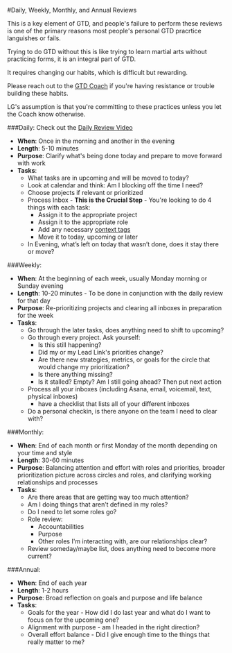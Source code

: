 #Daily, Weekly, Monthly, and Annual Reviews

This is a key element of GTD, and people's failure to perform these reviews is one of the primary reasons most people's personal GTD pracrtice languishes or fails.  

Trying to do GTD without this is like trying to learn martial arts without practicing forms, it is an integral part of GTD.

It requires changing our habits, which is difficult but rewarding.

Please reach out to the [GTD Coach](https://glassfrog.holacracy.org/roles/4477015) if you're having resistance or trouble building these habits.

LG's assumption is that you're committing to these practices unless you let the Coach know otherwise.



###Daily:
Check out the [Daily Review Video](https://shereef.wistia.com/medias/nzjxjkj2if)
- **When**: Once in the morning and another in the evening
- **Length**: 5-10 minutes
- **Purpose**: Clarify what's being done today and prepare to move forward with work
- **Tasks**:
    - What tasks are in upcoming and will be moved to today?
    - Look at calendar and think: Am I blocking off the time I need?
    - Choose projects if relevant or prioritized
    - Process Inbox - **This is the Crucial Step** - You're looking to do 4 things with each task:
        -    Assign it to the appropriate project
        -    Assign it to the appropriate role
        -    Add any necessary [context tags](http://guide.learnersguild.org/Operating-Model/GTD/GTD-Asana-Key.html)
        -    Move it to today, upcoming or later
    - In Evening, what’s left on today that wasn’t done, does it stay there or move?

###Weekly:
- **When**: At the beginning of each week, usually Monday morning or Sunday evening
- **Length**: 10-20 minutes - To be done in conjunction with the daily review for that day
- **Purpose**: Re-prioritizing projects and clearing all inboxes in preparation for the week
- **Tasks**:
    - Go through the later tasks, does anything need to shift to upcoming?
    - Go through every project. Ask yourself: 
        - Is this still happening?
        - Did my or my Lead Link's priorities change?
        - Are there new strategies, metrics, or goals for the circle that would change my prioritization?
        - Is there anything missing?
        - Is it stalled? Empty? Am I still going ahead? Then put next action 
    - Process all your inboxes (including Asana, email, voicemail, text, physical inboxes) 
        - have a checklist that lists all of your different inboxes
    - Do a personal checkin, is there anyone on the team I need to clear with?
    
###Monthly:
- **When**: End of each month or first Monday of the month depending on your time and style
- **Length**: 30-60 minutes
- **Purpose**: Balancing attention and effort with roles and priorities, broader prioritization picture across circles and roles, and clarifying working relationships and processes
- **Tasks**:
    - Are there areas that are getting way too much attention?
    - Am I doing things that aren’t defined in my roles?
    - Do I need to let some roles go?
    - Role review:
        - Accountabilities
        - Purpose
        - Other roles I'm interacting with, are our relationships clear?
    - Review someday/maybe list, does anything need to become more current?

###Annual:
- **When**: End of each year
- **Length**: 1-2 hours
- **Purpose**: Broad reflection on goals and purpose and life balance
- **Tasks**:
    - Goals for the year - How did I do last year and what do I want to focus on for the upcoming one?
    - Alignment with purpose -  am I headed in the right direction?
    - Overall effort balance - Did I give enough time to the things that really matter to me?

